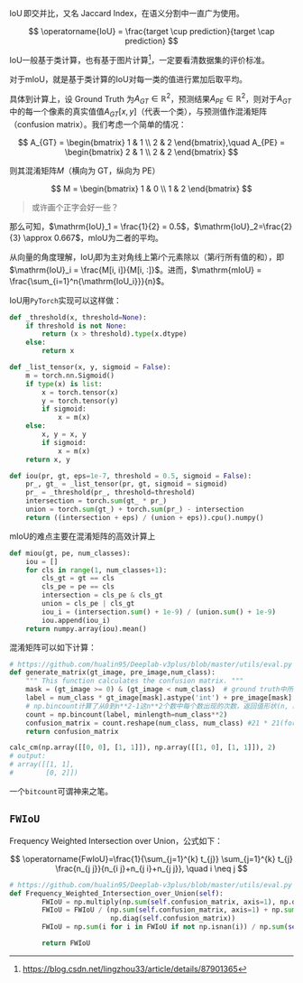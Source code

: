$\operatorname{IoU}$即交并比，又名 Jaccard Index，在语义分割中一直广为使用。

$$
\operatorname{IoU} = \frac{target \cup prediction}{target \cap prediction}
$$

$\mathrm{IoU}$一般基于类计算，也有基于图片计算[^csdn87901365]，一定要看清数据集的评价标准。

对于$\mathrm{mIoU}$，就是基于类计算的$\mathrm{IoU}$对每一类的值进行累加后取平均。

具体到计算上，设 Ground Truth 为$A_{GT} \in \mathbb{R}^{2}$，预测结果$A_{PE} \in \mathbb{R}^2$，则对于$A_{GT}$中的每一个像素的真实值值$A_{GT}[x, y]$（代表一个类），与预测值作混淆矩阵（confusion matrix）。我们考虑一个简单的情况：

$$
A_{GT} = \begin{bmatrix}
 1 & 1 \\ 2 & 2
\end{bmatrix},\quad
A_{PE} = \begin{bmatrix}
2 & 1 \\ 2 & 2
\end{bmatrix}
$$

则其混淆矩阵$M$（横向为 GT，纵向为 PE）

$$
M = \begin{bmatrix}
	1 & 0 \\ 1 & 2
\end{bmatrix}
$$

> 或许画个正字会好一些？

那么可知，$\mathrm{IoU}_1 = \frac{1}{2} = 0.5$，$\mathrm{IoU}_2=\frac{2}{3} \approx 0.667$，$\mathrm{mIoU}$为二者的平均。

从向量的角度理解，$\mathrm{IoU}_i$即为主对角线上第$i$个元素除以（第$i$行所有值的和），即$\mathrm{IoU}_i = \frac{M[i, i]}{M[i, :]}$。进而，$\mathrm{mIoU} = \frac{\sum_{i=1}^n{\mathrm{IoU_i}}}{n}$。

$\mathrm{IoU}$用`PyTorch`实现可以这样做：

```python
def _threshold(x, threshold=None):
    if threshold is not None:
        return (x > threshold).type(x.dtype)
    else:
        return x

def _list_tensor(x, y, sigmoid = False):
    m = torch.nn.Sigmoid()
    if type(x) is list:
        x = torch.tensor(x)
        y = torch.tensor(y)
        if sigmoid:
            x = m(x)
    else:
        x, y = x, y
        if sigmoid:
            x = m(x)
    return x, y

def iou(pr, gt, eps=1e-7, threshold = 0.5, sigmoid = False):
    pr_, gt_ = _list_tensor(pr, gt, sigmoid = sigmoid)
    pr_ = _threshold(pr_, threshold=threshold)
    intersection = torch.sum(gt_ * pr_)
    union = torch.sum(gt_) + torch.sum(pr_) - intersection
    return ((intersection + eps) / (union + eps)).cpu().numpy()
```

$\mathrm{mIoU}$的难点主要在混淆矩阵的高效计算上

```python
def miou(gt, pe, num_classes):
    iou = []
    for cls in range(1, num_classes+1):
        cls_gt = gt == cls
        cls_pe = pe == cls
        intersection = cls_pe & cls_gt
        union = cls_pe | cls_gt
        iou_i = (intersection.sum() + 1e-9) / (union.sum() + 1e-9)
        iou.append(iou_i)
    return numpy.array(iou).mean()
```

混淆矩阵可以如下计算：

```python
# https://github.com/hualin95/Deeplab-v3plus/blob/master/utils/eval.py
def generate_matrix(gt_image, pre_image,num_class):
    """ This function calculates the confusion matrix. """
    mask = (gt_image >= 0) & (gt_image < num_class)  # ground truth中所有正确(值在[0, classe_num])的像素label的mask
    label = num_class * gt_image[mask].astype('int') + pre_image[mask]
    # np.bincount计算了从0到n**2-1这n**2个数中每个数出现的次数，返回值形状(n, n)
    count = np.bincount(label, minlength=num_class**2)
    confusion_matrix = count.reshape(num_class, num_class) #21 * 21(for pascal)
    return confusion_matrix

calc_cm(np.array([[0, 0], [1, 1]]), np.array([[1, 0], [1, 1]]), 2)
# output:
# array([[1, 1],
#        [0, 2]])
```

一个`bitcount`可谓神来之笔。

## `FWIoU`

Frequency Weighted Intersection over Union，公式如下：

$$
\operatorname{FwIoU}=\frac{1}{\sum_{j=1}^{k} t_{j}} \sum_{j=1}^{k} t_{j} \frac{n_{j j}}{n_{i j}+n_{j i}+n_{j j}}, \quad i \neq j
$$

```python
# https://github.com/hualin95/Deeplab-v3plus/blob/master/utils/eval.py
def Frequency_Weighted_Intersection_over_Union(self):
        FWIoU = np.multiply(np.sum(self.confusion_matrix, axis=1), np.diag(self.confusion_matrix))
        FWIoU = FWIoU / (np.sum(self.confusion_matrix, axis=1) + np.sum(self.confusion_matrix, axis=0) -
                         np.diag(self.confusion_matrix))
        FWIoU = np.sum(i for i in FWIoU if not np.isnan(i)) / np.sum(self.confusion_matrix)

        return FWIoU
```

[^csdn87901365]: https://blog.csdn.net/lingzhou33/article/details/87901365
